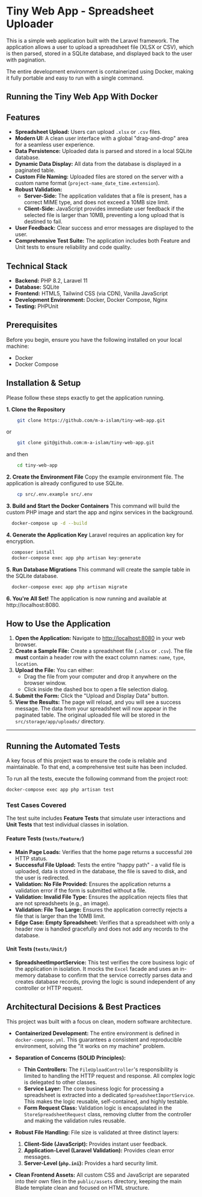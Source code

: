 # Tiny Web App - Spreadsheet Uploader

This is a simple web application built with the Laravel framework. The application allows a user to upload a spreadsheet file (XLSX or CSV), which is then parsed, stored in a SQLite database, and displayed back to the user with pagination.

The entire development environment is containerized using Docker, making it fully portable and easy to run with a single command.

## Running the Tiny Web App With Docker

## Features

-   **Spreadsheet Upload:** Users can upload `.xlsx` or `.csv` files.
-   **Modern UI:** A clean user interface with a global "drag-and-drop" area for a seamless user experience.
-   **Data Persistence:** Uploaded data is parsed and stored in a local SQLite database.
-   **Dynamic Data Display:** All data from the database is displayed in a paginated table.
-   **Custom File Naming:** Uploaded files are stored on the server with a custom name format (`project-name_date_time.extension`).
-   **Robust Validation:**
    -   **Server-Side:** The application validates that a file is present, has a correct MIME type, and does not exceed a 10MB size limit.
    -   **Client-Side:** JavaScript provides immediate user feedback if the selected file is larger than 10MB, preventing a long upload that is destined to fail.
-   **User Feedback:** Clear success and error messages are displayed to the user.
-   **Comprehensive Test Suite:** The application includes both Feature and Unit tests to ensure reliability and code quality.

## Technical Stack

-   **Backend:** PHP 8.2, Laravel 11
-   **Database:** SQLite
-   **Frontend:** HTML5, Tailwind CSS (via CDN), Vanilla JavaScript
-   **Development Environment:** Docker, Docker Compose, Nginx
-   **Testing:** PHPUnit

## Prerequisites

Before you begin, ensure you have the following installed on your local machine:
-   Docker
-   Docker Compose

## Installation & Setup

Please follow these steps exactly to get the application running.

**1. Clone the Repository**
```bash
    git clone https://github.com/m-a-islam/tiny-web-app.git
```
or
```bash
    git clone git@github.com:m-a-islam/tiny-web-app.git
```
and then
```bash
    cd tiny-web-app 
```

**2. Create the Environment File**
Copy the example environment file. The application is already configured to use SQLite.
```bash
    cp src/.env.example src/.env
```
**3. Build and Start the Docker Containers**
This command will build the custom PHP image and start the app and nginx services in the background.
```bash
  docker-compose up -d --build
```

**4. Generate the Application Key**
Laravel requires an application key for encryption.
```bash
  composer install
  docker-compose exec app php artisan key:generate
```

**5. Run Database Migrations**
This command will create the sample table in the SQLite database.
```bash
  docker-compose exec app php artisan migrate
```

**6. You're All Set!**
The application is now running and available at http://localhost:8080.

## How to Use the Application

1.  **Open the Application:** Navigate to [http://localhost:8080](http://localhost:8080) in your web browser.
2.  **Create a Sample File:** Create a spreadsheet file (`.xlsx` or `.csv`). The file **must** contain a header row with the exact column names: `name`, `type`, `location`.
3.  **Upload the File:** You can either:
    -   Drag the file from your computer and drop it anywhere on the browser window.
    -   Click inside the dashed box to open a file selection dialog.
4.  **Submit the Form:** Click the "Upload and Display Data" button.
5.  **View the Results:** The page will reload, and you will see a success message. The data from your spreadsheet will now appear in the paginated table. The original uploaded file will be stored in the `src/storage/app/uploads/` directory.

---

## Running the Automated Tests

A key focus of this project was to ensure the code is reliable and maintainable. To that end, a comprehensive test suite has been included.

To run all the tests, execute the following command from the project root:

```bash
docker-compose exec app php artisan test
```

### Test Cases Covered

The test suite includes **Feature Tests** that simulate user interactions and **Unit Tests** that test individual classes in isolation.

#### Feature Tests (`tests/Feature/`)

-   **Main Page Loads:** Verifies that the home page returns a successful `200` HTTP status.
-   **Successful File Upload:** Tests the entire "happy path" - a valid file is uploaded, data is stored in the database, the file is saved to disk, and the user is redirected.
-   **Validation: No File Provided:** Ensures the application returns a validation error if the form is submitted without a file.
-   **Validation: Invalid File Type:** Ensures the application rejects files that are not spreadsheets (e.g., an image).
-   **Validation: File Too Large:** Ensures the application correctly rejects a file that is larger than the 10MB limit.
-   **Edge Case: Empty Spreadsheet:** Verifies that a spreadsheet with only a header row is handled gracefully and does not add any records to the database.

#### Unit Tests (`tests/Unit/`)

-   **SpreadsheetImportService:** This test verifies the core business logic of the application in isolation. It mocks the `Excel` facade and uses an in-memory database to confirm that the service correctly parses data and creates database records, proving the logic is sound independent of any controller or HTTP request.

## Architectural Decisions & Best Practices

This project was built with a focus on clean, modern software architecture.

-   **Containerized Development:** The entire environment is defined in `docker-compose.yml`. This guarantees a consistent and reproducible environment, solving the "it works on my machine" problem.

-   **Separation of Concerns (SOLID Principles):**
    -   **Thin Controllers:** The `FileUploadController`'s responsibility is limited to handling the HTTP request and response. All complex logic is delegated to other classes.
    -   **Service Layer:** The core business logic for processing a spreadsheet is extracted into a dedicated `SpreadsheetImportService`. This makes the logic reusable, self-contained, and highly testable.
    -   **Form Request Class:** Validation logic is encapsulated in the `StoreSpreadsheetRequest` class, removing clutter from the controller and making the validation rules reusable.

-   **Robust File Handling:** File size is validated at three distinct layers:
    1.  **Client-Side (JavaScript):** Provides instant user feedback.
    2.  **Application-Level (Laravel Validation):** Provides clean error messages.
    3.  **Server-Level (`php.ini`):** Provides a hard security limit.

-   **Clean Frontend Assets:** All custom CSS and JavaScript are separated into their own files in the `public/assets` directory, keeping the main Blade template clean and focused on HTML structure.